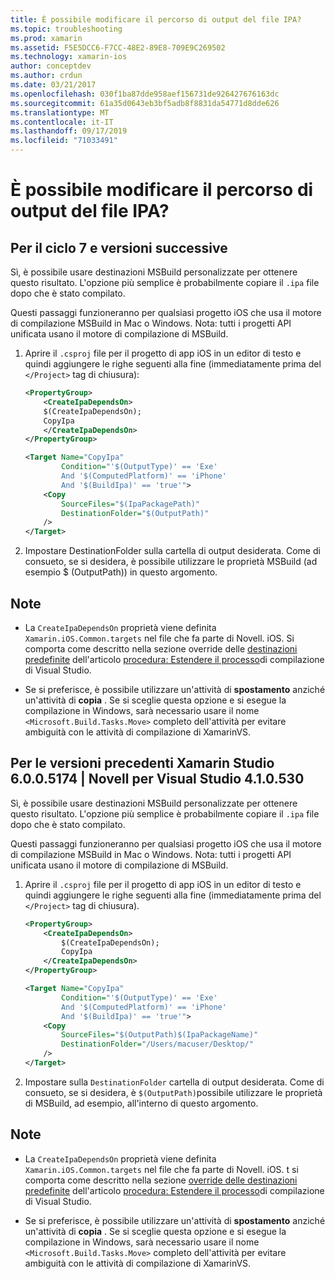 ```yaml
---
title: È possibile modificare il percorso di output del file IPA?
ms.topic: troubleshooting
ms.prod: xamarin
ms.assetid: F5E5DCC6-F7CC-48E2-89E8-709E9C269502
ms.technology: xamarin-ios
author: conceptdev
ms.author: crdun
ms.date: 03/21/2017
ms.openlocfilehash: 030f1ba87dde958aef156731de926427676163dc
ms.sourcegitcommit: 61a35d0643eb3bf5adb8f8831da54771d8dde626
ms.translationtype: MT
ms.contentlocale: it-IT
ms.lasthandoff: 09/17/2019
ms.locfileid: "71033491"
---
```

# <a name="can-i-change-the-output-path-of-the-ipa-file"></a>È possibile modificare il percorso di output del file IPA?

## <a name="for-cycle-7-and-higher"></a>Per il ciclo 7 e versioni successive
Sì, è possibile usare destinazioni MSBuild personalizzate per ottenere questo risultato. L'opzione più semplice è probabilmente copiare il `.ipa` file dopo che è stato compilato.

Questi passaggi funzioneranno per qualsiasi progetto iOS che usa il motore di compilazione MSBuild in Mac o Windows. Nota: tutti i progetti API unificata usano il motore di compilazione di MSBuild.

1. Aprire il `.csproj` file per il progetto di app iOS in un editor di testo e quindi aggiungere le righe seguenti alla fine (immediatamente prima del `</Project>` tag di chiusura):

    ```xml
    <PropertyGroup>
        <CreateIpaDependsOn>
        $(CreateIpaDependsOn);
        CopyIpa
        </CreateIpaDependsOn>
    </PropertyGroup>
    
    <Target Name="CopyIpa"
            Condition="'$(OutputType)' == 'Exe'
            And '$(ComputedPlatform)' == 'iPhone'
            And '$(BuildIpa)' == 'true'">
        <Copy
            SourceFiles="$(IpaPackagePath)"
            DestinationFolder="$(OutputPath)"
        />
    </Target>
    ```

2. Impostare DestinationFolder sulla cartella di output desiderata. Come di consueto, se si desidera, è possibile utilizzare le proprietà MSBuild (ad esempio $ (OutputPath)) in questo argomento.

## <a name="notes"></a>Note

- La `CreateIpaDependsOn` proprietà viene definita `Xamarin.iOS.Common.targets` nel file che fa parte di Novell. iOS. Si comporta come descritto nella sezione override delle [destinazioni predefinite](https://docs.microsoft.com/visualstudio/msbuild/how-to-extend-the-visual-studio-build-process#overriding-predefined-targets) dell'articolo [procedura: Estendere il processo](https://docs.microsoft.com/visualstudio/msbuild/how-to-extend-the-visual-studio-build-process)di compilazione di Visual Studio.

- Se si preferisce, è possibile utilizzare un'attività di **spostamento** anziché un'attività di **copia** . Se si sceglie questa opzione e si esegue la compilazione in Windows, sarà necessario usare il nome `<Microsoft.Build.Tasks.Move>` completo dell'attività per evitare ambiguità con le attività di compilazione di XamarinVS.

## <a name="for-versions-before-xamarin-studio-6005174--xamarin-for-visual-studio-410530"></a>Per le versioni precedenti Xamarin Studio 6.0.0.5174 | Novell per Visual Studio 4.1.0.530

Sì, è possibile usare destinazioni MSBuild personalizzate per ottenere questo risultato. L'opzione più semplice è probabilmente copiare il `.ipa` file dopo che è stato compilato.

Questi passaggi funzioneranno per qualsiasi progetto iOS che usa il motore di compilazione MSBuild in Mac o Windows. Nota: tutti i progetti API unificata usano il motore di compilazione di MSBuild.

1. Aprire il `.csproj` file per il progetto di app iOS in un editor di testo e quindi aggiungere le righe seguenti alla fine (immediatamente prima del `</Project>` tag di chiusura).

    ```xml
    <PropertyGroup>
        <CreateIpaDependsOn>
            $(CreateIpaDependsOn);
            CopyIpa
        </CreateIpaDependsOn>
    </PropertyGroup>

    <Target Name="CopyIpa"
            Condition="'$(OutputType)' == 'Exe'
            And '$(ComputedPlatform)' == 'iPhone'
            And '$(BuildIpa)' == 'true'">
        <Copy
            SourceFiles="$(OutputPath)$(IpaPackageName)"
            DestinationFolder="/Users/macuser/Desktop/"
        />
    </Target>
    ```

2. Impostare sulla `DestinationFolder` cartella di output desiderata. Come di consueto, se si desidera, è `$(OutputPath)`possibile utilizzare le proprietà di MSBuild, ad esempio, all'interno di questo argomento.

## <a name="notes"></a>Note

- La `CreateIpaDependsOn` proprietà viene definita `Xamarin.iOS.Common.targets` nel file che fa parte di Novell. iOS. t si comporta come descritto nella sezione [override delle destinazioni predefinite](https://docs.microsoft.com/visualstudio/msbuild/how-to-extend-the-visual-studio-build-process#overriding-predefined-targets) dell'articolo [procedura: Estendere il processo](https://docs.microsoft.com/visualstudio/msbuild/how-to-extend-the-visual-studio-build-process)di compilazione di Visual Studio.

- Se si preferisce, è possibile utilizzare un'attività di **spostamento** anziché un'attività di **copia** . Se si sceglie questa opzione e si esegue la compilazione in Windows, sarà necessario usare il nome `<Microsoft.Build.Tasks.Move>` completo dell'attività per evitare ambiguità con le attività di compilazione di XamarinVS.
